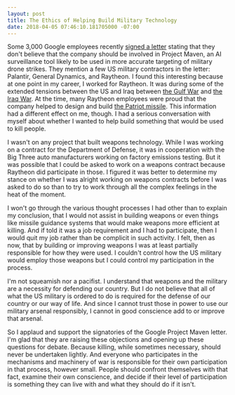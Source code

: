 ```yaml
---
layout: post
title: The Ethics of Helping Build Military Technology
date: 2018-04-05 07:46:10.181705000 -07:00
---
```


Some 3,000 Google employees recently [signed a letter][letter] stating that they don't believe that the company should be involved in Project Maven, an AI surveillance tool likely to be used in more accurate targeting of military drone strikes. They mention a few US military contractors in the letter: Palantir, General Dynamics, and Raytheon. I found this interesting because at one point in my career, I worked for Raytheon. It was during some of the extended tensions between the US and Iraq between [the Gulf War][gulf-war] and [the Iraq War][iraq-war]. At the time, many Raytheon employees were proud that the company helped to design and build [the Patriot missile][patriot]. This information had a different effect on me, though. I had a serious conversation with myself about whether I wanted to help build something that would be used to kill people.

I wasn't on any project that built weapons technology. While I was working on a contract for the Department of Defense, it was in cooperation with the Big Three auto manufacturers working on factory emissions testing. But it was possible that I could be asked to work on a weapons contract because Raytheon did participate in those. I figured it was better to determine my stance on whether I was alright working on weapons contracts before I was asked to do so than to try to work through all the complex feelings in the heat of the moment.

I won't go through the various thought processes I had other than to explain my conclusion, that I would not assist in building weapons or even things like missile guidance systems that would make weapons more efficient at killing. And if told it was a job requirement and I had to participate, then I would quit my job rather than be complicit in such activity. I felt, then as now, that by building or improving weapons I was at least partially responsible for how they were used. I couldn't control how the US military would employ those weapons but I could control my participation in the process.

I'm not squeamish nor a pacifist. I understand that weapons and the military are a necessity for defending our country. But I do not believe that all of what the US military is ordered to do is required for the defense of our country or our way of life. And since I cannot trust those in power to use our military arsenal responsibly, I cannot in good conscience add to or improve that arsenal.

So I applaud and support the signatories of the Google Project Maven letter. I'm glad that they are raising these objections and opening up these questions for debate. Because killing, while sometimes necessary, should never be undertaken lightly. And everyone who participates in the mechanisms and machinery of war is responsible for their own participation in that process, however small. People should confront themselves with that fact, examine their own conscience, and decide if their level of participation is something they can live with and what they should do if it isn't.

[gulf-war]: https://en.wikipedia.org/wiki/Gulf_War
[iraq-war]: https://en.wikipedia.org/wiki/Iraq_War
[letter]: https://static01.nyt.com/files/2018/technology/googleletter.pdf
[patriot]: https://en.wikipedia.org/wiki/MIM-104_Patriot
